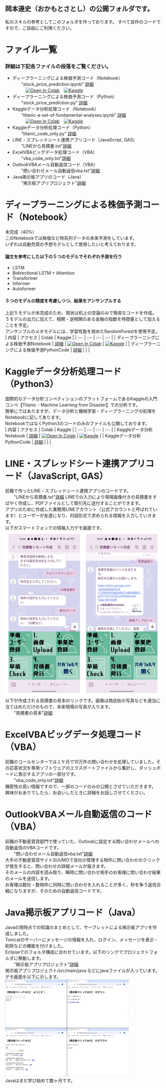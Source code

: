 ## 岡本達史（おかもとさとし）の公開フォルダです。
私のスキルの参考としてこのフォルダを作っております。
すべて自作のコードですので、ご自由にご利用ください。

# ファイル一覧
### 詳細は下記各ファイルの段落をご覧ください。
- ディープラーニングによる株価予測コード（Notebook）  
　　"stock_price_prediction.ipynb" [詳細](stock_price_prediction.ipynb)  
　　　[![Open In Colab](https://colab.research.google.com/assets/colab-badge.svg)](https://colab.research.google.com/github/kazakamibeer/public/blob/main/stock_price_prediction.ipynb)　[![Kaggle](https://kaggle.com/static/images/open-in-kaggle.svg)](https://kaggle.com/kernels/welcome?src=https://github.com/kazakamibeer/public/blob/main/stock_price_prediction.ipynb)
- ディープラーニングによる株価予測コード（Python）  
　　"stock_price_prediction.py" [詳細](stock_price_prediction.py)
- Kaggleデータ分析処理コード（Notebook）  
　　"titanic-a-set-of-fundamental-analyses.ipynb" [詳細](titanic-a-set-of-fundamental-analyses.ipynb)  
　　　[![Open In Colab](https://colab.research.google.com/assets/colab-badge.svg)](https://colab.research.google.com/github/kazakamibeer/public/blob/main/titanic-a-set-of-fundamental-analyses.ipynb)　[![Kaggle](https://kaggle.com/static/images/open-in-kaggle.svg)](https://kaggle.com/kernels/welcome?src=https://github.com/kazakamibeer/public/blob/main/titanic-a-set-of-fundamental-analyses.ipynb)
- Kaggleデータ分析処理コード（Python）  
　　"titanic_code_only.py" [詳細](titanic_code_only.py)
- LINE・スプレッドシート連携アプリコード（JavaScript, GAS）  
　　"LINEから見積書.txt"[詳細](LINEから見積書.txt)  
- ExcelVBAビッグデータ処理コード（VBA）  
　　"vba_code_only.txt"[詳細](vba_code_only.txt)
- OutlookVBAメール自動返信コード（VBA）  
　　"問い合わせメール自動返信vba.txt"[詳細](問い合わせメール自動返信vba.txt) 
- Java掲示板アプリのコード（Java）  
　　"掲示板アプリプロジェクト"[詳細](掲示板アプリプロジェクト)
  
# ディープラーニングによる株価予測コード（Notebook）
未完成（40%）  
このNotebookでは株価など時系列データの未来予測をしています。  
いずれは自動売買の予想モデルとして使用したいと考えております。  
#### 論文を参考にした以下の５つのモデルでそれぞれ予測を行う
- LSTM
- Bidirectional LSTM + Attention
- Transformer
- Informer
- Autoformer
#### ５つのモデルの精度を考慮しつつ、結果をアンサンブルする
上記５モデルが未完成のため、現状は机上の空論のみで簡易なコードを作成。  
５モデルの出力に加えて、相関・逆相関のある金融の指数を特徴量として加えることを予定。  
アンサンブルのメタモデルには、学習性能を弱めたRandomForestを使用予定。  
| 内容 | アクセス | Colab | Kaggle |
| :-- | :-- | :-- | :-- | 
| ディープラーニングによる株価予測Notebook | [詳細](stock_price_prediction.ipynb) | [![Open In Colab](https://colab.research.google.com/assets/colab-badge.svg)](https://colab.research.google.com/github/kazakamibeer/public/blob/main/stock_price_prediction.ipynb) | [![Kaggle](https://kaggle.com/static/images/open-in-kaggle.svg)](https://kaggle.com/kernels/welcome?src=https://github.com/kazakamibeer/public/blob/main/stock_price_prediction.ipynb) |
| ディープラーニングによる株価予測PythonCode | [詳細](stock_price_prediction.py) | | |
  
# Kaggleデータ分析処理コード（Python3）
国際的なデータ分析コンペティションのプラットフォームであるKaggleの入門コンペ【Titanic - Machine Learning from Disaster】での分析です。   
簡単にではありますが、データ分析と機械学習・ディープラーニングの処理をNotebookに記してあります。    
NotebookではなくPython3のコードのみのファイルも公開しております。  
| 内容 | アクセス | Colab | Kaggle |
| :-- | :-- | :-- | :-- | 
| Kaggleデータ分析Notebook | [詳細](titanic-a-set-of-fundamental-analyses.ipynb) | [![Open In Colab](https://colab.research.google.com/assets/colab-badge.svg)](https://colab.research.google.com/github/kazakamibeer/public/blob/main/titanic-a-set-of-fundamental-analyses.ipynb) | [![Kaggle](https://kaggle.com/static/images/open-in-kaggle.svg)](https://kaggle.com/kernels/welcome?src=https://github.com/kazakamibeer/public/blob/main/titanic-a-set-of-fundamental-analyses.ipynb) |
| Kaggleデータ分析PythonCode | [詳細](titanic_code_only.py) | | |
  
# LINE・スプレッドシート連携アプリコード（JavaScript, GAS）
前職で作ったLINE・スプレッドシート連携アプリのコードです。  
　　"LINEから見積書.txt"[詳細](LINEから見積書.txt)
LINEでの入力により現場画像付きの見積書をすばやく作成し、PDFファイルとして取引先に送付することができます。  
アプリのために作成した業務用LINEアカウント（公式アカウントと呼ばれています）とユーザーが友達になり、対話形式で求められる情報を入力していきます。  
以下がスマートフォンでの情報入力デモ画面です。  
<img src="img/LINE操作画面.jpg" width="600px">  
以下が作成される見積書の見本のリンクです。画像は商店街の写真などを適当に当てはめただけのもので、本来現場の写真が入ります。  
　　"見積書の見本"[詳細](img/ダミー_見積書見本.pdf)

# ExcelVBAビッグデータ処理コード（VBA）  
前職のコールセンターでは１ケ月で10万件の問い合わせを処理していました。その応答状況を専用ソフトウェアのエクスポートファイルから集計し、ダッシュボードに表示するアプリの一部分です。  
　　"vba_code_only.txt"[詳細](vba_code_only.txt)  
機密性の高い情報ですので、一部のコードのみの公開とさせていただきます。  
興味がおありでしたら、お会いしたときに詳細をお話しさせてください。  
  
# OutlookVBAメール自動返信のコード（VBA）  
前職の不動産賃貸部門で使っていた、Outlookに設定する問い合わせメールへの自動返信のVBAコードです。  
　　"問い合わせメール自動返信vba.txt"[詳細](問い合わせメール自動返信vba.txt)  
大手の不動産賃貸サイトSUUMOで自社の管理する物件に問い合わせのクリックが発生すると、問い合わせの詳細メールが届きます。  
そのメールの内容を読み取り、瞬時に問い合わせ相手のお客様に問い合わせ結果のメールを送信します。  
お客様は数社・数物件に同時に問い合わせを入れることが多く、秒を争う返信合戦になりますが、そのための自動返信コードです。  
  
# Java掲示板アプリコード（Java）  
Javaの現時点での知識のまとめとして、サーブレットによる掲示板アプリを作成しました。  
Tomcatのサーバーにメッセージの情報を入れ、ログイン、メッセージを表示・削除などの機能を付けました。  
Eclipseでのフォルダ構成に合わせています。以下のリンクでプロジェクトフォルダに移動します。  
　　"掲示板アプリプロジェクト"[詳細](掲示板アプリプロジェクト)  
掲示板アプリプロジェクト/src/main/java などにjavaファイルが入っています。
デモ画面を以下に示します。  
<img src="img/掲示板アプリ画面デモ.jpg" width="400px">  
Javaはまだ学び始めて数ヶ月です。
